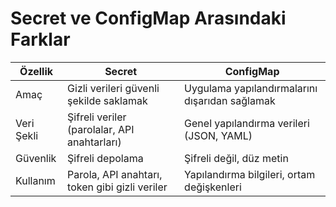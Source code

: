 # Secret ve ConfigMap Arasındaki Farklar

| Özellik    | Secret                                         | ConfigMap                                      |
|------------|------------------------------------------------|------------------------------------------------|
| Amaç       | Gizli verileri güvenli şekilde saklamak        | Uygulama yapılandırmalarını dışarıdan sağlamak |
| Veri Şekli | Şifreli veriler (parolalar, API anahtarları)   | Genel yapılandırma verileri (JSON, YAML)       |
| Güvenlik   | Şifreli depolama                               | Şifreli değil, düz metin                       |
| Kullanım   | Parola, API anahtarı, token gibi gizli veriler | Yapılandırma bilgileri, ortam değişkenleri     |


